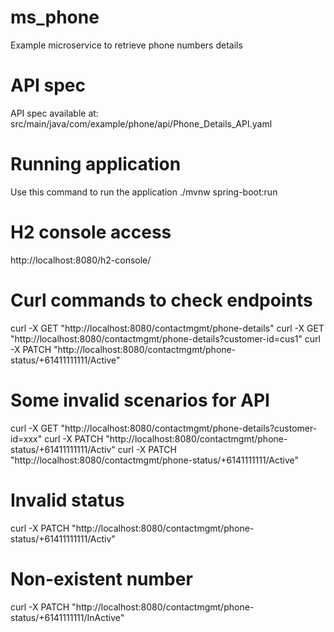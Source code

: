 # ms_phone
Example microservice to retrieve phone numbers details

# API spec
API spec available at: src/main/java/com/example/phone/api/Phone_Details_API.yaml

# Running application
Use this command to run the application ./mvnw spring-boot:run

# H2 console access
http://localhost:8080/h2-console/

# Curl commands to check endpoints
curl -X GET "http://localhost:8080/contactmgmt/phone-details"
curl -X GET "http://localhost:8080/contactmgmt/phone-details?customer-id=cus1"
curl -X PATCH "http://localhost:8080/contactmgmt/phone-status/+61411111111/Active"

# Some invalid scenarios for API
curl -X GET "http://localhost:8080/contactmgmt/phone-details?customer-id=xxx"
curl -X PATCH "http://localhost:8080/contactmgmt/phone-status/+61411111111/Activ"
curl -X PATCH "http://localhost:8080/contactmgmt/phone-status/+6141111111/Active"

# Invalid status
curl -X PATCH "http://localhost:8080/contactmgmt/phone-status/+61411111111/Activ"
# Non-existent number
curl -X PATCH "http://localhost:8080/contactmgmt/phone-status/+6141111111/InActive"

